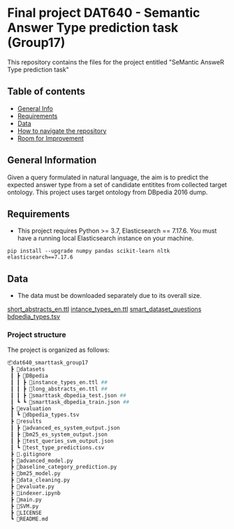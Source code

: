 # Final project DAT640 - Semantic Answer Type prediction task (Group17)

This repository contains the files for the project entitled "SeMantic AnsweR Type prediction task"

## Table of contents


* [General Info](#general-information)
* [Requirements](#requiements)
* [Data](#data)
* [How to navigate the repository](#how-to-navigate-the-repository)
* [Room for Improvement](#room-for-improvement)



## General Information

Given a query formulated in natural language, the aim is to predict the expected answer type from a set of candidate entitites from collected target ontology. 
This project uses target ontology from DBpedia 2016 dump.


## Requirements

- This project requires Python >= 3.7, Elasticsearch == 7.17.6. You must have a running local Elasticsearch instance on your machine.

```
pip install --upgrade numpy pandas scikit-learn nltk elasticsearch==7.17.6
```

## Data 

- The data must be downloaded separately due to its overall size.

[short_abstracts_en.ttl](http://downloads.dbpedia.org/2016-10/core/short_abstracts_en.ttl.bz2)
[intance_types_en.ttl](http://downloads.dbpedia.org/2016-10/core/instance_types_en.ttl.bz2)
[smart_dataset_questions](https://github.com/smart-task/smart-dataset/tree/master/datasets/DBpedia)
[bdpedia_types.tsv](https://github.com/smart-task/smart-dataset/tree/master/evaluation/dbpedia)

### Project structure

The project is organized as follows:

``` sh
📦dat640_smarttask_group17
 ┣ 📂datasets
 ┃ ┣ 📂DBpedia
 ┃ ┃ ┣ 📜instance_types_en.ttl ##
 ┃ ┃ ┣ 📜long_abstracts_en.ttl ##
 ┃ ┃ ┣ 📜smarttask_dbpedia_test.json ##
 ┃ ┗ ┗ 📜smarttask_dbpedia_train.json ##
 ┣ 📂evaluation
 ┃ ┗ 📜dbpedia_types.tsv
 ┣ 📂results
 ┃ ┣ 📜advanced_es_system_output.json
 ┃ ┣ 📜bm25_es_system_output.json
 ┃ ┣ 📜test_queries_svm_output.json
 ┃ ┗ 📜test_type_predictions.csv
 ┣ 📜.gitignore
 ┣ 📜advanced_model.py
 ┣ 📜baseline_category_prediction.py
 ┣ 📜bm25_model.py
 ┣ 📜data_cleaning.py 
 ┣ 📜evaluate.py
 ┣ 📜indexer.ipynb
 ┣ 📜main.py
 ┣ 📜SVM.py
 ┣ 📜LICENSE
 ┗ 📜README.md

```
